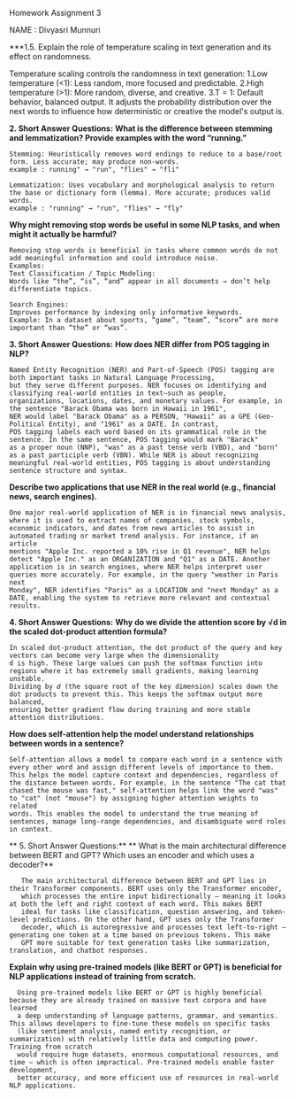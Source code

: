 
Homework Assignment 3

NAME : Divyasri Munnuri

***1.5.	Explain the role of temperature scaling in text generation and its effect on randomness.

Temperature scaling controls the randomness in text generation:
    1.Low temperature (<1): Less random, more focused and predictable.
    2.High temperature (>1): More random, diverse, and creative.
    3.T = 1: Default behavior, balanced output.
It adjusts the probability distribution over the next words to influence how deterministic or creative the model's output is.

**2. Short Answer Questions:**
**What is the difference between stemming and lemmatization? Provide examples with the word “running.”**
 
    Stemming: Heuristically removes word endings to reduce to a base/root form. Less accurate; may produce non-words.
  	example : running" → "run", "flies" → "fli"

    Lemmatization: Uses vocabulary and morphological analysis to return the base or dictionary form (lemma). More accurate; produces valid words.
    example : "running" → "run", "flies" → "fly"

  	
**Why might removing stop words be useful in some NLP tasks, and when might it actually be harmful?**

    Removing stop words is beneficial in tasks where common words do not add meaningful information and could introduce noise.
  	Examples:
    Text Classification / Topic Modeling:
    Words like “the”, “is”, “and” appear in all documents → don’t help differentiate topics.

    Search Engines:
    Improves performance by indexing only informative keywords.
    Example: In a dataset about sports, “game”, “team”, “score” are more important than “the” or “was”.

    
**3. Short Answer Questions:**
**How does NER differ from POS tagging in NLP?**

    Named Entity Recognition (NER) and Part-of-Speech (POS) tagging are both important tasks in Natural Language Processing, 
    but they serve different purposes. NER focuses on identifying and classifying real-world entities in text—such as people, 
    organizations, locations, dates, and monetary values. For example, in the sentence "Barack Obama was born in Hawaii in 1961",
    NER would label "Barack Obama" as a PERSON, "Hawaii" as a GPE (Geo-Political Entity), and "1961" as a DATE. In contrast, 
    POS tagging labels each word based on its grammatical role in the sentence. In the same sentence, POS tagging would mark "Barack"
    as a proper noun (NNP), "was" as a past tense verb (VBD), and "born" as a past participle verb (VBN). While NER is about recognizing 
    meaningful real-world entities, POS tagging is about understanding sentence structure and syntax.

 **Describe two applications that use NER in the real world (e.g., financial news, search engines).**

    One major real-world application of NER is in financial news analysis, where it is used to extract names of companies, stock symbols, 
    economic indicators, and dates from news articles to assist in automated trading or market trend analysis. For instance, if an article 
    mentions "Apple Inc. reported a 10% rise in Q1 revenue", NER helps detect "Apple Inc." as an ORGANIZATION and "Q1" as a DATE. Another 
    application is in search engines, where NER helps interpret user queries more accurately. For example, in the query "weather in Paris next 
    Monday", NER identifies "Paris" as a LOCATION and "next Monday" as a DATE, enabling the system to retrieve more relevant and contextual results.

    
 **4. Short Answer Questions:**
 **Why do we divide the attention score by √d in the scaled dot-product attention formula?**
  
    In scaled dot-product attention, the dot product of the query and key vectors can become very large when the dimensionality 
    d is high. These large values can push the softmax function into regions where it has extremely small gradients, making learning unstable. 
    Dividing by 𝑑 (the square root of the key dimension) scales down the dot products to prevent this. This keeps the softmax output more balanced, 
    ensuring better gradient flow during training and more stable attention distributions.

**How does self-attention help the model understand relationships between words in a sentence?**
    
    Self-attention allows a model to compare each word in a sentence with every other word and assign different levels of importance to them. 
    This helps the model capture context and dependencies, regardless of the distance between words. For example, in the sentence "The cat that 
    chased the mouse was fast," self-attention helps link the word "was" to "cat" (not "mouse") by assigning higher attention weights to related 
    words. This enables the model to understand the true meaning of sentences, manage long-range dependencies, and disambiguate word roles in context.


    
 ** 5. Short Answer Questions:**
 ** What is the main architectural difference between BERT and GPT? Which uses an encoder and which uses a decoder?**
      
       The main architectural difference between BERT and GPT lies in their Transformer components. BERT uses only the Transformer encoder, 
       which processes the entire input bidirectionally — meaning it looks at both the left and right context of each word. This makes BERT 
       ideal for tasks like classification, question answering, and token-level predictions. On the other hand, GPT uses only the Transformer 
       decoder, which is autoregressive and processes text left-to-right — generating one token at a time based on previous tokens. This make
       GPT more suitable for text generation tasks like summarization, translation, and chatbot responses.
  **Explain why using pre-trained models (like BERT or GPT) is beneficial for NLP applications instead of training from scratch.**

      Using pre-trained models like BERT or GPT is highly beneficial because they are already trained on massive text corpora and have learned 
      a deep understanding of language patterns, grammar, and semantics. This allows developers to fine-tune these models on specific tasks 
      (like sentiment analysis, named entity recognition, or summarization) with relatively little data and computing power. Training from scratch 
      would require huge datasets, enormous computational resources, and time — which is often impractical. Pre-trained models enable faster development, 
      better accuracy, and more efficient use of resources in real-world NLP applications.
